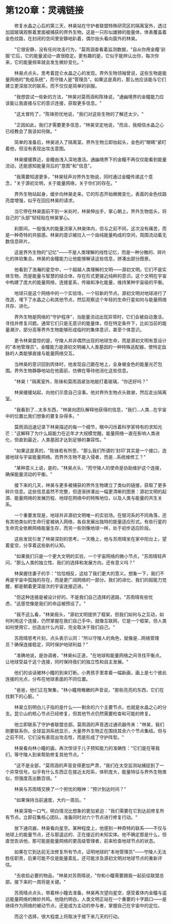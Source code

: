 # 第120章：灵魂链接

　　修复水晶之心后的第三天，林昊站在守护者联盟特殊研究区的隔离室外，透过加固玻璃观察着里面被捕获的界外生物。这是一只形似雄狮的能量体，体表覆盖着金色纹路，在封闭的空间里安静地趴着，偶尔抬头看向窗外的林昊。

　　"它很安静，没有任何攻击行为，"莫雨涵查看着监测数据，"自从你用金瞳'驯服'它后，它的能量波动一直很稳定。更有趣的是，它似乎能辨认出你，每次你来，它的能量频率就会发生微妙变化。"

　　林昊点点头，思考着昆仑水晶之心的发现。界外生物领袖曾说，这些生物是能量网络的"免疫系统"，而守陵人是"管理员"。如果这是真的，那么他应该能与它们建立更深层次的联系，而不仅仅是简单的驯服。

　　"我想尝试一些新的方法，"林昊对莫雨涵和陈锋说，"通幽境界的金瞳能力应该能让我直接与它的意识连接，获取更多信息。"

　　"这太冒险了，"陈锋担忧地说，"我们对这些生物的了解还太少。"

　　"正因如此，我们才需要更多信息，"林昊坚定地说，"而且，我相信水晶之心已经教会了我该如何做。"

　　简单的准备后，林昊进入了隔离室。界外生物立即抬起头，金色的"眼睛"紧盯着他，但没有表现出攻击意图。

　　林昊缓缓靠近，金瞳由浅入深地激活。通幽境界下的金瞳不再仅仅能看到能量流动，还能感知能量背后的"意图"和"信息"。

　　"我需要知道更多，"林昊轻声对界外生物说，同时通过金瞳传递这个意念，"关于源初文明，关于能量网络，关于你们的存在。"

　　界外生物站起身，缓步向林昊走来。它的形态开始微微变化，表面的金色纹路亮度增强，似乎在回应林昊的请求。

　　当它停在林昊面前不到一米处时，林昊伸出手，掌心朝上。界外生物低头，将自己的"头部"轻轻贴在林昊掌心。

　　刹那间，一股强大的能量流窜入林昊体内，但与之前不同，这次没有痛苦，而是一种奇特的共振感。林昊的意识被拉入一个由纯能量构成的空间，周围流动着无数信息碎片。

　　这是界外生物的"记忆"——不是人类理解的线性记忆，而是一种分散的、碎片化的体验集合。林昊的金瞳能力让他能够解读这些信息，拼凑出部分图景。

　　他看到了浩瀚的星空中，一个超越人类理解的文明——源初文明。它们不是实体生物，而是能量与智慧的结合体，存在形式更接近纯粹的意识。这个文明在宇宙中构建了庞大的能量网络，连接星系，传输和净化能量，维持某种宇宙级的平衡。

　　地球只是这个网络中的一个实验场，一个较新的节点。源初文明对地球进行了改造，埋下了水晶之心和其他节点，然后观察这个年轻的生命行星如何与能量网络共存、进化。

　　界外生物是网络的"守护程序"，当能量流动出现异常时，它们会被自动激活，寻找并修复问题。通常它们只是无意识的能量体，但在特定条件下，比如当前的能量潮汐，部分高等界外生物能够形成临时的集体意识，甚至个体意识。

　　更令林昊震惊的是，守陵人并非偶然出现的地球生命，而是源初文明有意设计的"本地管理员"。金瞳能力是源初文明编入人类基因的一种特殊适配器，使特定血脉的人类能够直接与能量网络交互。

　　当林昊的意识回到肉体时，他发现自己跪在地上，全身被金色的能量光芒包围。界外生物静静地站在他面前，仿佛在等待他消化这些信息。

　　"林昊！"隔离室外，陈锋和莫雨涵紧张地敲打着玻璃，"你还好吗？"

　　林昊缓缓站起，向他们示意自己没事。他对界外生物点头致谢，然后走出隔离室。

　　"我看到了...太多东西，"林昊向团队解释他获得的信息，"我们...人类...在宇宙中的位置比我们想象的要复杂得多。"

　　莫雨涵迅速记录下林昊描述的每一个细节，眼中闪烁着科学家特有的求知光芒："这解释了为什么超能力在近年才大规模觉醒。能量网络一直在影响人类进化，但直到最近，人类基因才达到足够的兼容性。"

　　"如果这是真的，"陈锋若有所思，"那么我们所谓的'封印'其实是一个接口，连接地球与宇宙能量网络。而界外生物不是入侵者，而是...系统维修工？"

　　"某种意义上说，是的，"林昊点头，"而守陵人的使命是协助维护这个连接，确保能量流动的平衡。"

　　接下来的几天，林昊与更多被捕获的界外生物建立了类似的链接，获取了更多碎片信息。这些信息虽然不完整，但逐渐拼凑出一幅更清晰的图景：源初文明的起源、能量网络的发展历程、地球在网络中的特殊地位，以及人类与能量的共生关系。

　　一个重要发现是，地球并非源初文明唯一的实验场。在银河系的不同角落，还有其他类似的生命行星被纳入网络，各自发展出独特的能量适应形式。有些行星的生命完全依赖网络能量生存，而另一些则像地球一样，处于初步适应阶段。

　　这些发现引发了林昊深刻的思考。一天晚上，他与苏雨晴坐在家中阳台上，望着星空，分享着这些新的认知。

　　"如果我们只是一个更大文明的实验，一个宇宙网络的微小节点，"苏雨晴轻声问，"那么人类的独立性、我们的选择和发展方向，还有意义吗？"

　　林昊握住妻子的手："恰恰相反，这给了我们更大的意义。想象一下，我们不再是宇宙中孤独的存在，而是更广阔网络的一部分。我们的进化、我们的超能力觉醒，都是朝着更深层次的宇宙连接迈进。"

　　"但这种连接是被设计好的，不是我们自己选择的道路，"苏雨晴有些忧虑，"这感觉像是我们的命运被预设了。"

　　"我不这么看，"林昊摇头，"源初文明提供了框架，但我们如何与之互动，如何利用这个连接，仍然掌握在我们自己手中。就像互联网，它是一个框架，但人类如何使用它，创造出什么内容，完全取决于我们自己。"

　　苏雨晴思考片刻，点头表示认同："所以守陵人的角色，就像是...网络管理员？确保连接稳定，同时保护地球利益？"

　　"准确地说，是协调者，"林昊纠正道，"在地球和能量网络之间寻找平衡点。让地球受益于这个连接，同时保持我们的独立性和自主发展。"

　　他们的谈话被林小瞳的到来打断。小男孩手里拿着一幅新画，画上是七个彼此连接的光点，分布在地球表面的不同位置。

　　"爸爸，他们正在聚集，"林小瞳用稚嫩的声音说，"那些亮亮的东西，它们在找剩下的心脏。"

　　林昊立刻明白儿子指的是什么——剩余的六个主要节点，也就是水晶之心的分支。昆仑山的核心节点已经修复，但其他节点仍然需要检查和可能的修复。

　　他立即联系了守护者联盟总部。莫雨涵的声音透过通讯器传来："林昊，我们刚要联系你。全球监测系统显示，大量界外生物正在围绕其余六个节点集结。但与之前不同，它们没有表现出攻击性，而是形成了守护阵型。"

　　林昊看向林小瞳的画，再次惊讶于儿子预知能力的准确性："它们是在等我们，等守陵人到来帮助修复其他节点。"

　　"这不是全部，"莫雨涵的声音变得更加严肃，"我们在太空监测站捕捉到了一个异常信号。似乎有什么东西正在接近太阳系，体积庞大，能量特征与界外生物类似，但强度高出数百倍。"

　　林昊与苏雨晴交换了一个担忧的眼神："预计到达时间？"

　　"如果保持当前速度，大约一周后。"

　　林昊深吸一口气，明白情况比想象的更加紧迫："我们需要在它到达前修复所有节点。立即召集核心团队，准备同时对六个节点进行修复行动。"

　　放下通讯器，林昊看向星空。某种程度上，他感到一种奇特的联系——不仅与地球上的能量节点，还与那遥远的、正在接近的未知实体。他不确定那是什么，但直觉告诉他，那可能是能量网络的更高级管理者，前来检查地球节点的状态。

　　如果在它到达前无法修复所有节点，证明地球的"本地管理员"——守陵人无法胜任职责，后果可能不仅是能量紊乱，还可能涉及源初文明对地球节点的重新评估。

　　"去收拾必要的物品，"林昊对苏雨晴说，"你和小瞳需要跟我一起前往联盟总部。接下来的一周将是关键。"

　　苏雨晴点点头，带着林小瞳去准备。林昊再次望向星空，感受着体内金瞳与遥远能量网络的微妙共鸣。他隐约明白，人类文明正站在一个重要的十字路口——是继续作为网络的被动节点，还是成为主动的参与者，掌握自己在宇宙中的定位。

　　而这个选择，很大程度上将取决于接下来几天的行动。 